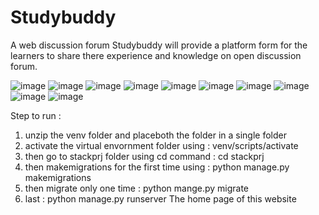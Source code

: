 # Studybuddy
A web discussion forum Studybuddy will provide a platform form for the learners to share there experience and knowledge on open discussion forum.

![image](https://user-images.githubusercontent.com/96885144/230643683-5ee472d3-f9f4-4a4c-95a1-5ec6145907f6.png)
![image](https://user-images.githubusercontent.com/96885144/230643725-67f72f0f-bc54-468e-b68a-89d1d00354c7.png)
![image](https://user-images.githubusercontent.com/96885144/230643783-efdb92f4-20c7-49d2-a256-63ccba42d437.png)
![image](https://user-images.githubusercontent.com/96885144/230643814-ea6e161a-d702-4c0f-aa2b-4e763deee46c.png)
![image](https://user-images.githubusercontent.com/96885144/230780403-cfb69580-720f-4235-86fd-ff72dbf0335b.png)
![image](https://user-images.githubusercontent.com/96885144/230780437-9c5cd6e1-1df4-408f-9d3f-0bc26f6ef660.png)
![image](https://user-images.githubusercontent.com/96885144/230780604-cb0b0f15-5ac2-40af-95a2-ce882fa3b03e.png)
![image](https://user-images.githubusercontent.com/96885144/230780744-e9fb841c-d437-4108-bead-1046a9fdff35.png)
![image](https://user-images.githubusercontent.com/96885144/230780776-3dcb8fb2-be8d-4283-b4fe-858acf6a0b60.png)
![image](https://user-images.githubusercontent.com/96885144/230781045-6f2ce20c-cfbe-4cac-816f-2c136bf63bd0.png)








Step to run : 
1. unzip the venv folder and placeboth the folder in a single folder 
2. activate the virtual envornment folder using : venv/scripts/activate
3. then go to stackprj folder using cd command : cd stackprj
4. then makemigrations for the first time using : python manage.py makemigrations
5. then migrate only one time : python mange.py migrate
6. last : python manage.py runserver
The home page of this website
